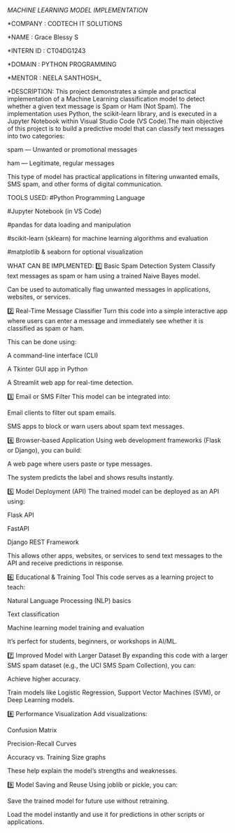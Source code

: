 _MACHINE LEARNING MODEL IMPLEMENTATION_

*COMPANY : CODTECH IT SOLUTIONS

*NAME : Grace Blessy S

*INTERN ID : CT04DG1243

*DOMAIN : PYTHON PROGRAMMING

*MENTOR : NEELA SANTHOSH_

*DESCRIPTION:
This project demonstrates a simple and practical implementation of a Machine Learning classification model to detect whether a given text message is Spam or Ham (Not Spam). The implementation uses Python, the scikit-learn library, and is executed in a Jupyter Notebook within Visual Studio Code (VS Code).The main objective of this project is to build a predictive model that can classify text messages into two categories:

spam — Unwanted or promotional messages

ham — Legitimate, regular messages

This type of model has practical applications in filtering unwanted emails, SMS spam, and other forms of digital communication.

TOOLS USED:
#Python Programming Language

#Jupyter Notebook (in VS Code)

#pandas for data loading and manipulation

#scikit-learn (sklearn) for machine learning algorithms and evaluation

#matplotlib & seaborn for optional visualization

WHAT CAN BE IMPLMENTED:
1️⃣ Basic Spam Detection System
Classify text messages as spam or ham using a trained Naive Bayes model.

Can be used to automatically flag unwanted messages in applications, websites, or services.

2️⃣ Real-Time Message Classifier
Turn this code into a simple interactive app where users can enter a message and immediately see whether it is classified as spam or ham.

This can be done using:

A command-line interface (CLI)

A Tkinter GUI app in Python

A Streamlit web app for real-time detection.

3️⃣ Email or SMS Filter
This model can be integrated into:

Email clients to filter out spam emails.

SMS apps to block or warn users about spam text messages.

4️⃣ Browser-based Application
Using web development frameworks (Flask or Django), you can build:

A web page where users paste or type messages.

The system predicts the label and shows results instantly.

5️⃣ Model Deployment (API)
The trained model can be deployed as an API using:

Flask API

FastAPI

Django REST Framework

This allows other apps, websites, or services to send text messages to the API and receive predictions in response.

6️⃣ Educational & Training Tool
This code serves as a learning project to teach:

Natural Language Processing (NLP) basics

Text classification

Machine learning model training and evaluation

It’s perfect for students, beginners, or workshops in AI/ML.

7️⃣ Improved Model with Larger Dataset
By expanding this code with a larger SMS spam dataset (e.g., the UCI SMS Spam Collection), you can:

Achieve higher accuracy.

Train models like Logistic Regression, Support Vector Machines (SVM), or Deep Learning models.

8️⃣ Performance Visualization
Add visualizations:

Confusion Matrix

Precision-Recall Curves

Accuracy vs. Training Size graphs

These help explain the model’s strengths and weaknesses.

9️⃣ Model Saving and Reuse
Using joblib or pickle, you can:

Save the trained model for future use without retraining.

Load the model instantly and use it for predictions in other scripts or applications.



